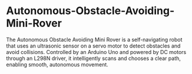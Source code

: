 # Autonomous-Obstacle-Avoiding-Mini-Rover
The Autonomous Obstacle Avoiding Mini Rover is a self-navigating robot that uses an ultrasonic sensor on a servo motor to detect obstacles and avoid collisions. Controlled by an Arduino Uno and powered by DC motors through an L298N driver, it intelligently scans and chooses a clear path, enabling smooth, autonomous movement.
